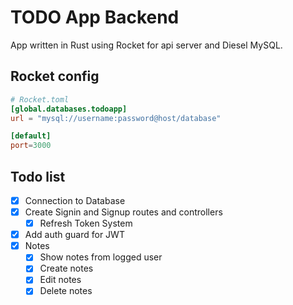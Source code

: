 # TODO App Backend
App written in Rust using Rocket for api server and Diesel MySQL.

## Rocket config
```toml
# Rocket.toml
[global.databases.todoapp]
url = "mysql://username:password@host/database"

[default]
port=3000
```
## Todo list

- [x] Connection to Database
- [x] Create Signin and Signup routes and controllers
    - [x] Refresh Token System
- [x] Add auth guard for JWT
- [x] Notes
    - [x] Show notes from logged user
    - [x] Create notes
    - [x] Edit notes
    - [x] Delete notes